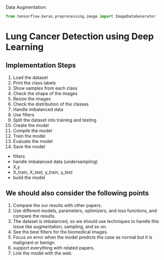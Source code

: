 Data Augmentation:

```py
from tensorflow.keras.preprocessing.image import ImageDataGenerator
```

# Lung Cancer Detection using Deep Learning

## Implementation Steps

1. Load the dataset
2. Print the class labels
3. Show samples from each class
4. Check the shape of the images
5. Resize the images
6. Check the distribution of the classes
7. Handle imbalanced data
8. Use filters
9. Split the dataset into training and testing
10. Create the model
11. Compile the model
12. Train the model
13. Evaluate the model
14. Save the model

- filters 
- handle imbalanced data (undersampling)
- X,y
- X_train, X_test, y_train, y_test
- build the model

## We should also consider the following points

1. Compare the our results with other papers.
2. Use different models, parameters, optimizers, and loss functions, and compare the results.
3. The dataset is imbalanced, so we should use techniques to handle this issue like augmentation, sampling, and so on.
4. See the best filters for the biomedical images.
5. Focus on error when the model predicts the case as normal but it is malignant or benign.
6. support everything with related papers.
7. Link the model with the web.
